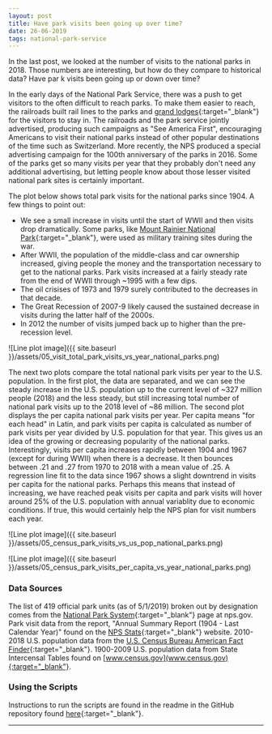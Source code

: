 ```yaml
---
layout: post
title: Have park visits been going up over time?
date: 26-06-2019
tags: national-park-service
---
```


In the last post, we looked at the number of visits to the national parks in 2018. Those numbers are interesting, but how do they compare to historical data? Have par  k visits been going up or down over time?

In the early days of the National Park Service, there was a push to get visitors to the often difficult to reach parks. To make them easier to reach, the railroads built rail lines to the parks and [grand lodges](https://en.wikipedia.org/wiki/Glacier_Park_Lodge){:target="_blank"} for the visitors to stay in. The railroads and the park service jointly advertised, producing such campaigns as "See America First", encouraging Americans to visit their national parks instead of other popular destinations of the time such as Switzerland. More recently, the NPS produced a special advertising campaign for the 100th anniversary of the parks in 2016. Some of the parks get so many visits per year that they probably don't need any additional advertising, but letting people know about those lesser visited national park sites is certainly important.

The plot below shows total park visits for the national parks since 1904. A few things to point out:
* We see a small increase in visits until the start of WWII and then visits drop dramatically. Some parks, like [Mount Rainier National Park](https://www.nps.gov/articles/mtrainierwwiitraining.htm){:target="_blank"}, were used as military training sites during the war.
* After WWII, the population of the middle-class and car ownership increased, giving people the money and the transportation necessary to get to the national parks. Park visits increased at a fairly steady rate from the end of WWII through ~1995 with a few dips.
* The oil crisises of 1973 and 1979 surely contributed to the decreases in that decade.
* The Great Recession of 2007-9 likely caused the sustained decrease in visits during the latter half of the 2000s.
* In 2012 the number of visits jumped back up to higher than the pre-recession level.

![Line plot image]({{ site.baseurl }}/assets/05_visit_total_park_visits_vs_year_national_parks.png)

The next two plots compare the total national park visits per year to the U.S. population.
In the first plot, the data are separated, and we can see the steady increase in the U.S. population up to the current level of ~327 million people (2018) and the less steady, but still increasing total number of national park visits up to the 2018 level of ~86 million.
The second plot displays the per capita national park visits per year. Per capita means "for each head" in Latin, and park visits per capita is calculated as number of park visits per year divided by U.S. population for that year. This gives us an idea of the growing or decreasing popularity of the national parks. Interestingly, visits per capita increases rapidly between 1904 and 1967 (except for during WWII) when there is a decrease. It then bounces between .21 and .27 from 1970 to 2018 with a mean value of .25. A regression line fit to the data since 1967 shows a slight downtrend in visits per capita for the national parks. Perhaps this means that instead of increasing, we have reached peak visits per capita and park visits will hover around 25% of the U.S. population with annual variablity due to economic conditions. If true, this would certainly help the NPS plan for visit numbers each year.

![Line plot image]({{ site.baseurl }}/assets/05_census_park_visits_vs_us_pop_national_parks.png)

![Line plot image]({{ site.baseurl }}/assets/05_census_park_visits_per_capita_vs_year_national_parks.png)

### Data Sources
The list of 419 official park units (as of 5/1/2019) broken out by designation comes from the [National Park System](https://www.nps.gov/aboutus/national-park-system.htm){:target="_blank"} page at nps.gov. Park visit data from the report, "Annual Summary Report (1904 - Last Calendar Year)" found on the [NPS Stats](https://irma.nps.gov/Stats/reports/national){:target="_blank"} website. 2010-2018 U.S. population data from the [U.S. Census Bureau American Fact Finder](https://factfinder.census.gov/faces/nav/jsf/pages/searchresults.xhtml?refresh=t){:target="_blank"}. 1900-2009 U.S. population data from State Intercensal Tables found on [www.census.gov](www.census.gov){:target="_blank"}.

### Using the Scripts
Instructions to run the scripts are found in the readme in the GitHub repository found [here](https://github.com/goodmorningdata/nps){:target="_blank"}.

---
